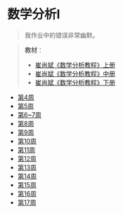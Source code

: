 # 数学分析I

> 我作业中的错误非常幽默。

> **教材**：
> - [崔尚斌《数学分析教程》上册](/Book/崔尚斌.++数学分析教程.1.pdf.pdf)
> - [崔尚斌《数学分析教程》中册](/Book/崔尚斌.++数学分析教程.2.pdf(1).pdf)
> - [崔尚斌《数学分析教程》下册](/Book/数学分析教程（崔尚斌）下册.pdf)

- <a href="./作业/数分hw%20_week4.docx" download="数分hw%20_week4.docx">第4周</a>
- <a href="./作业/数分hw%20_week5.docx" download="数分hw%20_week5.docx">第5周</a>
- <a href="./作业/数分hw%20_week6~7.docx" download="数分hw%20_week6~7.docx">第6~7周</a>
- <a href="./作业/数分hw%20_week8.docx" download="数分hw%20_week8.docx">第8周</a>
- <a href="./作业/数分hw%20_week9.docx" download="数分hw%20_week9.docx">第9周</a>
- <a href="./作业/数分hw%20_week10.docx" download="数分hw%20_week10.docx">第10周</a>
- <a href="./作业/数分hw%20_week11.docx" download="数分hw%20_week11.docx">第11周</a>
- <a href="./作业/数分hw%20_week12.docx" download="数分hw%20_week12.docx">第12周</a>
- <a href="./作业/数分hw%20_week13.docx" download="数分hw%20_week13.docx">第13周</a>
- <a href="./作业/数分hw%20_week14.docx" download="数分hw%20_week14.docx">第14周</a>
- <a href="./作业/数分hw%20_week15.docx" download="数分hw%20_week15.docx">第15周</a>
- <a href="./作业/数分hw%20_week16.docx" download="数分hw%20_week16.docx">第16周</a>
- <a href="./作业/数分hw%20_week17.docx" download="数分hw%20_week17.docx">第17周</a>

